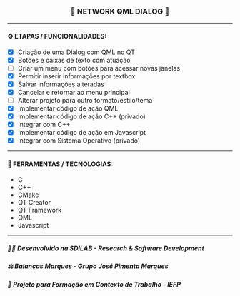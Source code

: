 <h3 align="center"> 
  🚧 NETWORK QML DIALOG 🚧
</h3>

---
#### ⚙️ ETAPAS / FUNCIONALIDADES:

- [x] Criação de uma Dialog com QML no QT
- [x] Botões e caixas de texto com atuação
- [ ] Criar um menu com botões para acessar novas janelas
- [x] Permitir inserir informações por textbox
- [x] Salvar informações alteradas
- [x] Cancelar e retornar ao menu principal
- [ ] Alterar projeto para outro formato/estilo/tema
- [x] Implementar código de ação QML
- [x] Implementar código de ação C++ (privado)
- [x] Integrar com C++
- [x] Implementar código de ação em Javascript
- [x] Integrar com Sistema Operativo (privado)

---
#### 🔧 FERRAMENTAS / TECNOLOGIAS:

- C
- C++
- CMake
- QT Creator
- QT Framework
- QML
- Javascript

---
##### 👨‍💻 Desenvolvido na SDILAB - Research & Software Development 
##### ⚖️ Balanças Marques - Grupo José Pimenta Marques
##### 📖 Projeto para Formação em Contexto de Trabalho - IEFP
